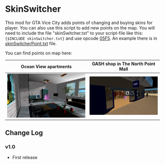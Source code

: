 # SkinSwitcher

This mod for GTA Vice City adds points of changing and buying skins for player. You can also use this script to add new points on the map. You will need to include the file "skinSwitcher.txt" to your script-file like this: `{$INCLUDE skinSwitcher.txt}` and use opcode [05F5](http://gtagmodding.com/opcode-database/opcode/05F5/). An example there is in [skinSwitcherPoint.txt](https://github.com/PrographerMan/skin-switcher/edit/master/skinSwitherPoint.txt) file.

You can find points on map here:

| Ocean View apartments        | GASH shop in The North Point Mall           |
| ------------- |:-------------:|
| ![alt text](https://raw.githubusercontent.com/PrographerMan/skin-switcher/master/gta-vc%202019-11-04%2014-12-26-429.jpg)      | ![alt text](https://raw.githubusercontent.com/PrographerMan/skin-switcher/master/gta-vc%202019-11-04%2014-19-15-074.jpg) |

## Change Log
### v1.0
* First release

